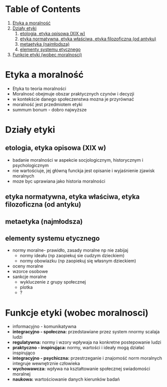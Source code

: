
# Table of Contents

1.  [Etyka a moralność](#org619621e)
2.  [Działy etyki](#org49604ff)
    1.  [etologia, etyka opisowa (XIX w)](#org61f7cc6)
    2.  [etyka normatywna, etyka właściwa, etyka filozoficzna (od antyku)](#org9dfaec1)
    3.  [metaetyka (najmłodsza)](#org58f6259)
    4.  [elementy systemu etycznego](#org08d7847)
3.  [Funkcje etyki (wobec moralnosci)](#orgdb7d28a)



<a id="org619621e"></a>

# Etyka a moralność

-   Etyka to teoria moralności
-   Moralnosć obejmuje obszar praktycznych czynów i decyzji
-   w kontekście danego społeczenstwa mozna je przyrównać
-   moralność jest przedmiotem etyki
-   summum bonum - dobro najwyższe


<a id="org49604ff"></a>

# Działy etyki


<a id="org61f7cc6"></a>

## etologia, etyka opisowa (XIX w)

-   badanie moralności w aspekcie socjologicznym, historycznym i psychologicznym
-   nie wartościuje, jej główną funckja jest opisanie i wyjaśnienie zjawisk moralnych
-   moze byc uprawiana jako historia moralności


<a id="org9dfaec1"></a>

## etyka normatywna, etyka właściwa, etyka filozoficzna (od antyku)


<a id="org58f6259"></a>

## metaetyka (najmłodsza)


<a id="org08d7847"></a>

## elementy systemu etycznego

-   normy moralne- prawidło, zasady moralne np nie zabijaj
    -   normy ideału (np zaopiekuj sie cudzym dzieckiem)
    -   normy obowiazku (np zaopiekuj się własnym dzieckiem)
-   oceny moralne
-   wzorce osobowe
-   sankcje moralne
    -   wykluczenie z grupy społecznej
    -   plotka
    -   ?


<a id="orgdb7d28a"></a>

# Funkcje etyki (wobec moralnosci)

-   informacyjno - komunikatywna
-   **integracyjno - społeczna:** przedstawiane przez system nnormy scalaja ludzi
-   **regulatywna:** normy i wzory wpływaja na konkretne postepowanie ludzi
-   **praktyczno - inspirująca:** normy, wartości i ideały mogą działać inspirująco
-   **integracyjno - psychiczna:** przestrzeganie i znajomość norm moralnych integruje wewnętrznie człowieka
-   **wychowawcza:** wpływa na kształtowanie społecznej swiadomości moralnej
-   **naukowa:** wartościowanie danych kierunków badań

